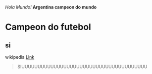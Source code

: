 *Hola Mundo!*
**Argentina campeon do mundo**
# Campeon do futebol
## si
wikipedia [Link](https://en.wikipedia.org/wiki/)
> SIUUUUUUUUUUUUUUUUUUUUUUUUUUUUUUUUUUUUUUU
